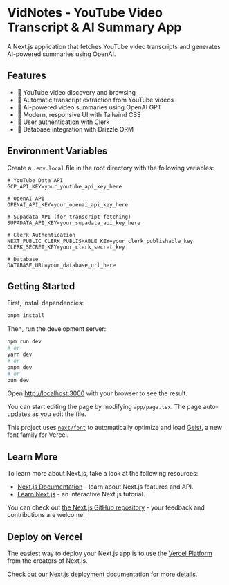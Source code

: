 # VidNotes - YouTube Video Transcript & AI Summary App

A Next.js application that fetches YouTube video transcripts and generates AI-powered summaries using OpenAI.

## Features

- 🎥 YouTube video discovery and browsing
- 📝 Automatic transcript extraction from YouTube videos
- 🤖 AI-powered video summaries using OpenAI GPT
- 🎨 Modern, responsive UI with Tailwind CSS
- 🔐 User authentication with Clerk
- 💾 Database integration with Drizzle ORM

## Environment Variables

Create a `.env.local` file in the root directory with the following variables:

```env
# YouTube Data API
GCP_API_KEY=your_youtube_api_key_here

# OpenAI API
OPENAI_API_KEY=your_openai_api_key_here

# Supadata API (for transcript fetching)
SUPADATA_API_KEY=your_supadata_api_key_here

# Clerk Authentication
NEXT_PUBLIC_CLERK_PUBLISHABLE_KEY=your_clerk_publishable_key
CLERK_SECRET_KEY=your_clerk_secret_key

# Database
DATABASE_URL=your_database_url_here
```

## Getting Started

First, install dependencies:

```bash
pnpm install
```

Then, run the development server:

```bash
npm run dev
# or
yarn dev
# or
pnpm dev
# or
bun dev
```

Open [http://localhost:3000](http://localhost:3000) with your browser to see the result.

You can start editing the page by modifying `app/page.tsx`. The page auto-updates as you edit the file.

This project uses [`next/font`](https://nextjs.org/docs/app/building-your-application/optimizing/fonts) to automatically optimize and load [Geist](https://vercel.com/font), a new font family for Vercel.

## Learn More

To learn more about Next.js, take a look at the following resources:

- [Next.js Documentation](https://nextjs.org/docs) - learn about Next.js features and API.
- [Learn Next.js](https://nextjs.org/learn) - an interactive Next.js tutorial.

You can check out [the Next.js GitHub repository](https://github.com/vercel/next.js) - your feedback and contributions are welcome!

## Deploy on Vercel

The easiest way to deploy your Next.js app is to use the [Vercel Platform](https://vercel.com/new?utm_medium=default-template&filter=next.js&utm_source=create-next-app&utm_campaign=create-next-app-readme) from the creators of Next.js.

Check out our [Next.js deployment documentation](https://nextjs.org/docs/app/building-your-application/deploying) for more details.
